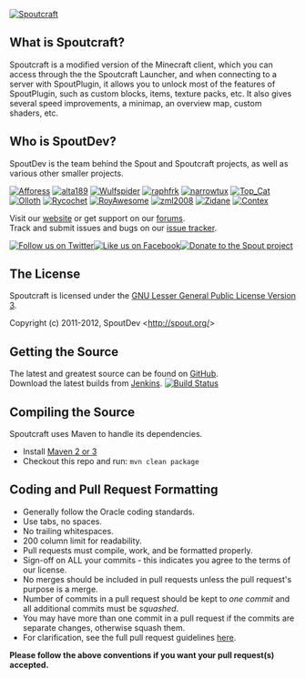 [![Spoutcraft][Project Logo]][Website]

What is Spoutcraft?
-------------------
Spoutcraft is a modified version of the Minecraft client, which you can access through the the Spoutcraft Launcher, and when connecting to a server with SpoutPlugin, it allows you to unlock most of the features of SpoutPlugin, such as custom blocks, items, texture packs, etc. It also gives several speed improvements, a minimap, an overview map, custom shaders, etc.

Who is SpoutDev?
----------------
SpoutDev is the team behind the Spout and Spoutcraft projects, as well as various other smaller projects.

[![Afforess](https://secure.gravatar.com/avatar/ea0be49e1e4deac42ed9204ffd95b56c?d=mm&r=pg&s=48)](http://forums.spout.org/members/afforess.2/) [![alta189](https://secure.gravatar.com/avatar/7a087430b2bf9456b8879c5469aadb95?d=mm&r=pg&s=48)](http://forums.spout.org/members/alta189.3/) [![Wulfspider](https://secure.gravatar.com/avatar/6f2a0dcb60cd1ebee57875f9326bc98c?d=mm&r=pg&s=48)](http://forums.spout.org/members/wulfspider.1/) [![raphfrk](https://secure.gravatar.com/avatar/68186a30d5a714f6012a9c48d2b10630?d=mm&r=pg&s=48)](http://forums.spout.org/members/raphfrk.601/) [![narrowtux](https://secure.gravatar.com/avatar/f110a5b8feacea25275521f4efd0d7f2?d=mm&r=pg&s=48)](http://forums.spout.org/members/narrowtux.5/) [![Top_Cat](https://secure.gravatar.com/avatar/defeffc70d775f6df95b68f0ece46c9e?d=mm&r=pg&s=48)](http://forums.spout.org/members/top_cat.4/) [![Olloth](https://secure.gravatar.com/avatar/fa8429add105b86cf3b61dbe15638812?d=mm&r=pg&s=48)](http://forums.spout.org/members/olloth.6/) [![Rycochet](https://secure.gravatar.com/avatar/b06c12e72953e0edd3054a8645d76791?d=mm&r=pg&s=48)](http://forums.spout.org/members/rycochet.10/) [![RoyAwesome](https://secure.gravatar.com/avatar/6d258213c33a16465021daa8df299a0d?d=mm&r=pg&s=48)](http://forums.spout.org/members/royawesome.8/) [![zml2008](https://secure.gravatar.com/avatar/2320ab48d0715a4e9c73b7ec13fd6f3a?d=mm&r=pg&s=48)](http://forums.spout.org/members/zml2008.14/)  [![Zidane](https://secure.gravatar.com/avatar/3b8d6171c3f15daf35328a4f04c83de9?d=mm&r=pg&s=48)](http://forums.spout.org/members/zidane.7/) [![Contex](https://secure.gravatar.com/avatar/ab34f58825a956a975f1a3dcdf97a173?d=mm&r=pg&s=48)](http://forums.spout.org/members/contex.1916/) 

Visit our [website][Website] or get support on our [forums][Forums].  
Track and submit issues and bugs on our [issue tracker][Issues].

[![Follow us on Twitter][Twitter Logo]][Twitter][![Like us on Facebook][Facebook Logo]][Facebook][![Donate to the Spout project][Donate Logo]][Donate]

The License
-----------
Spoutcraft is licensed under the [GNU Lesser General Public License Version 3][License].

Copyright (c) 2011-2012, SpoutDev <<http://spout.org/>>

Getting the Source
------------------
The latest and greatest source can be found on [GitHub].  
Download the latest builds from [Jenkins]. [![Build Status](http://build.spout.org/job/spoutcraft/badge/icon)][Jenkins]

Compiling the Source
--------------------
Spoutcraft uses Maven to handle its dependencies.

* Install [Maven 2 or 3](http://maven.apache.org/download.html)  
* Checkout this repo and run: `mvn clean package`

Coding and Pull Request Formatting
----------------------------------
* Generally follow the Oracle coding standards.
* Use tabs, no spaces.
* No trailing whitespaces.
* 200 column limit for readability.
* Pull requests must compile, work, and be formatted properly.
* Sign-off on ALL your commits - this indicates you agree to the terms of our license.
* No merges should be included in pull requests unless the pull request's purpose is a merge.
* Number of commits in a pull request should be kept to *one commit* and all additional commits must be *squashed*.
* You may have more than one commit in a pull request if the commits are separate changes, otherwise squash them.
* For clarification, see the full pull request guidelines [here](http://spout.in/prguide).

**Please follow the above conventions if you want your pull request(s) accepted.**

[Project Logo]: http://cdn.spout.org/img/logo/spoutcraft_551x150.png
[License]: http://www.gnu.org/licenses/lgpl.html
[Website]: http://www.spout.org
[Forums]: http://forums.spout.org
[GitHub]: https://github.com/spoutdev/spoutcraft
[Jenkins]: http://build.spout.org/job/spoutcraft
[Issues]: http://issues.spout.org/browse/spoutcraft
[Twitter]: http://spout.in/twitter
[Twitter Logo]: http://cdn.spout.org/img/button/twitter_follow_us.png
[Facebook]: http://spout.in/facebook
[Facebook Logo]: http://cdn.spout.org/img/button/facebook_like_us.png
[Donate]: https://www.paypal.com/cgi-bin/webscr?hosted_button_id=QNJH72R72TZ64&item_name=Spoutcraft+donation+%28from+github.com%29&cmd=_s-xclick
[Donate Logo]: http://cdn.spout.org/img/button/donate_paypal_96x96.png
